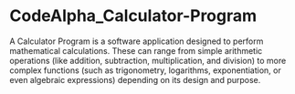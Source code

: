 # CodeAlpha_Calculator-Program
A Calculator Program is a software application designed to perform mathematical calculations. These can range from simple arithmetic operations (like addition, subtraction, multiplication, and division) to more complex functions (such as trigonometry, logarithms, exponentiation, or even algebraic expressions) depending on its design and purpose.

